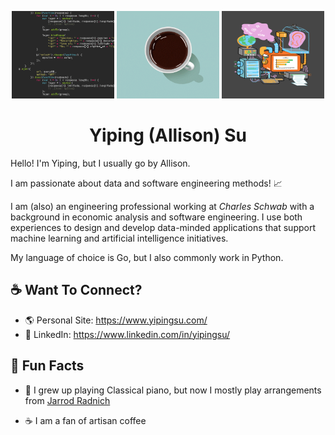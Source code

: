 <p align="center">
  <img src="https://github.com/yiping-allison/yiping-allison/blob/master/code-crawl.gif" width="164" height="140">
  <img src="https://github.com/yiping-allison/yiping-allison/blob/master/coffee-sparkle.gif" width="164" height="140">
  <img src="https://github.com/yiping-allison/yiping-allison/blob/master/data.gif" width="164" height="140">
</p>

<h1 align="center"> Yiping (Allison) Su </h1>

Hello! I'm Yiping, but I usually go by Allison.

I am passionate about data and software engineering methods! :chart_with_upwards_trend:

I am (also) an engineering professional working at _Charles Schwab_ with a background in economic analysis and software engineering. I use both experiences to design and develop data-minded applications that support machine learning and artificial intelligence initiatives.

My language of choice is Go, but I also commonly work in Python. 

## :coffee: Want To Connect?

* :earth_americas: Personal Site: https://www.yipingsu.com/
* :handshake: LinkedIn: https://www.linkedin.com/in/yipingsu/

## :scroll: Fun Facts

* :musical_keyboard:  I grew up playing Classical piano, but now I mostly play arrangements from [Jarrod Radnich](http://jarrodradnich.com/)

* :coffee:            I am a fan of artisan coffee
